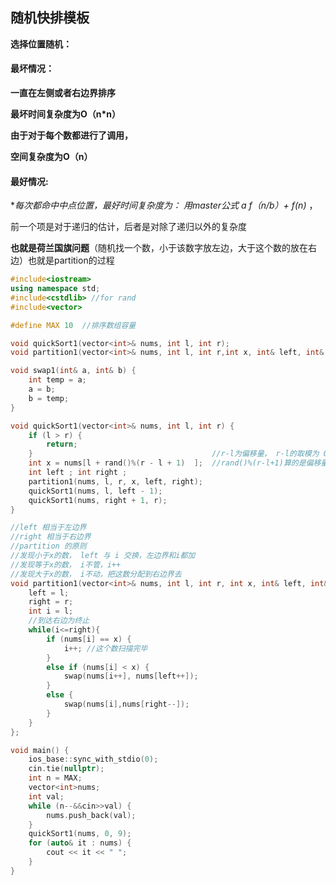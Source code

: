 ## 随机快排模板

**选择位置随机：**

#### **最坏情况：**

**一直在左侧或者右边界排序**

**最坏时间复杂度为O（n*n）**

**由于对于每个数都进行了调用，** 

**空间复杂度为O（n）**



#### **最好情况:**

**每次都命中中点位置，最好时间复杂度为： 用master公式     a *f（n/b）+ f(n)** ，

前一个项是对于递归的估计，后者是对除了递归以外的复杂度



**也就是荷兰国旗问题**（随机找一个数，小于该数字放左边，大于这个数的放在右边）也就是partition的过程

```c++
#include<iostream>
using namespace std;
#include<cstdlib> //for rand
#include<vector>

#define MAX 10  //排序数组容量

void quickSort1(vector<int>& nums, int l, int r);
void partition1(vector<int>& nums, int l, int r,int x, int& left, int& right);

void swap1(int& a, int& b) {
	int temp = a;
	a = b;
	b = temp;
}

void quickSort1(vector<int>& nums, int l, int r) {
	if (l > r) {
		return;
	}                                        //r-l为偏移量， r-l的取模为 0  - (r-l-1)
	int x = nums[l + rand()%(r - l + 1)  ];  //rand()%(r-l+1)算的是偏移量
	int left ; int right ;
	partition1(nums, l, r, x, left, right);
	quickSort1(nums, l, left - 1);
	quickSort1(nums, right + 1, r);
}

//left 相当于左边界
//right 相当于右边界
//partition 的原则
//发现小于x的数， left 与 i 交换，左边界和i都加
//发现等于x的数， i不管，i++
//发现大于x的数， i不动，把这数分配到右边界去
void partition1(vector<int>& nums, int l, int r, int x, int& left, int& right) {
	left = l;
	right = r; 
	int i = l;
	//到达右边为终止
	while(i<=right){
		if (nums[i] == x) {
			i++; //这个数扫描完毕
		}
		else if (nums[i] < x) {
			swap(nums[i++], nums[left++]);
		}
		else {
			swap(nums[i],nums[right--]);
		}
	}
};

void main() {
	ios_base::sync_with_stdio(0);
	cin.tie(nullptr);
	int n = MAX;
	vector<int>nums;
	int val;
	while (n--&&cin>>val) {
		nums.push_back(val);
	}
	quickSort1(nums, 0, 9);
	for (auto& it : nums) {
		cout << it << " ";
	}
}
```







